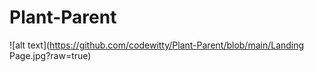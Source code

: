 # Plant-Parent


![alt text](https://github.com/codewitty/Plant-Parent/blob/main/Landing Page.jpg?raw=true)
